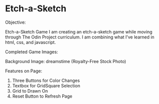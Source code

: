 # Etch-a-Sketch

Objective:

Etch-a-Sketch Game 
I am creating an etch-a-sketch game while moving through The Odin Project curriculum. I am combining what I've learned in html, css, and javascript.

Completed Game Images:

Background Image: dreamstime (Royalty-Free Stock Photo)

Features on Page:
1. Three Buttons for Color Changes
2. Textbox for GridSquare Selection
3. Grid to Drawn On
4. Reset Button to Refresh Page

